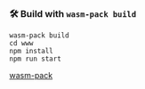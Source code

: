 ### 🛠️ Build with `wasm-pack build`

```
wasm-pack build
cd www
npm install
npm run start
```

[wasm-pack](https://rustwasm.github.io/wasm-pack/installer/)
